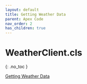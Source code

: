 ```yaml
---
layout: default
title: Getting Weather Data
parent: Apex Code
nav_order: 2
has_children: true
---
```


# WeatherClient.cls
{: .no_toc }

<a href="docs-assets/apex-code/WeatherClient.cls">Getting Weather Data</a>
